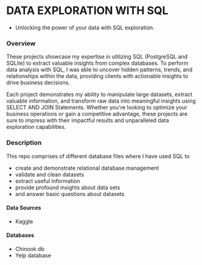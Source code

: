 # DATA EXPLORATION WITH SQL
* Unlocking the power of your data with SQL exploration.

### Overview
These projects showcase my expertise in utilizing SQL (PostgreSQL and SQLite) to extract valuable insights from complex databases.
To perform data analysis with SQL, I was able to uncover hidden patterns, trends, and relationships within the data, providing clients with actionable insights to drive business decisions. 

Each project demonstrates my ability to manipulate large datasets, extract valuable information, and transform raw data into meaningful insights using SELECT AND JOIN Statements. 
Whether you're looking to optimize your business operations or gain a competitive advantage, these projects are sure to impress with their impactful results and unparalleled data exploration capabilities. 

### Description
This repo comprises of different database files where I have used SQL to
- create and demonstrate relational database management
- validate and clean datasets
- extract useful information
- provide profound insights about data sets 
- and answer basic questions about datasets

#### Data Sources 
- Kaggle

#### Databases
- Chinook db
- Yelp database
